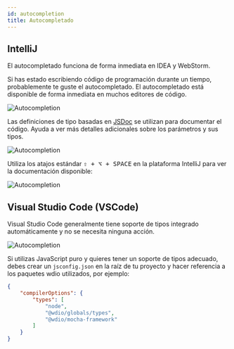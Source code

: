 ```yaml
---
id: autocompletion
title: Autocompletado
---
```


## IntelliJ

El autocompletado funciona de forma inmediata en IDEA y WebStorm.

Si has estado escribiendo código de programación durante un tiempo, probablemente te guste el autocompletado. El autocompletado está disponible de forma inmediata en muchos editores de código.

![Autocompletion](/img/autocompletion/0.png)

Las definiciones de tipo basadas en [JSDoc](http://usejsdoc.org/) se utilizan para documentar el código. Ayuda a ver más detalles adicionales sobre los parámetros y sus tipos.

![Autocompletion](/img/autocompletion/1.png)

Utiliza los atajos estándar <kbd>⇧ + ⌥ + SPACE</kbd> en la plataforma IntelliJ para ver la documentación disponible:

![Autocompletion](/img/autocompletion/2.png)

## Visual Studio Code (VSCode)

Visual Studio Code generalmente tiene soporte de tipos integrado automáticamente y no se necesita ninguna acción.

![Autocompletion](/img/autocompletion/14.png)

Si utilizas JavaScript puro y quieres tener un soporte de tipos adecuado, debes crear un `jsconfig.json` en la raíz de tu proyecto y hacer referencia a los paquetes wdio utilizados, por ejemplo:

```json title="jsconfig.json"
{
    "compilerOptions": {
        "types": [
            "node",
            "@wdio/globals/types",
            "@wdio/mocha-framework"
        ]
    }
}
```
